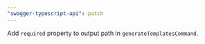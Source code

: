 ```yaml
---
"swagger-typescript-api": patch
---
```


Add `required` property to output path in `generateTemplatesCommand`.
